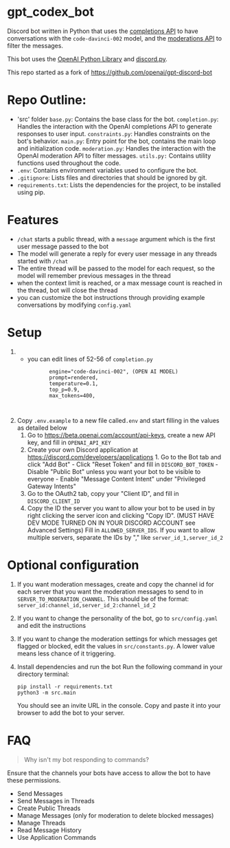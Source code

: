 # gpt_codex_bot

Discord bot written in Python that uses the [completions API](https://beta.openai.com/docs/api-reference/completions) to have conversations with the `code-davinci-002` model, and the [moderations API](https://beta.openai.com/docs/api-reference/moderations) to filter the messages.

This bot uses the [OpenAI Python Library](https://github.com/openai/openai-python) and [discord.py](https://discordpy.readthedocs.io/).

This repo started as a fork of https://github.com/openai/gpt-discord-bot 

# Repo Outline:

- 'src' folder
    `base.py`: Contains the base class for the bot.
    `completion.py`: Handles the interaction with the OpenAI completions API to generate responses to user input.
    `constraints.py`: Handles constraints on the bot's behavior.
    `main.py`: Entry point for the bot, contains the main loop and initialization code.
    `moderation.py`: Handles the interaction with the OpenAI moderation API to filter messages.
    `utils.py:` Contains utility functions used throughout the code.
- `.env`: Contains environment variables used to configure the bot.
- `.gitignore`: Lists files and directories that should be ignored by git.
- `requirements.txt`: Lists the dependencies for the project, to be installed using pip.



# Features

- `/chat` starts a public thread, with a `message` argument which is the first user message passed to the bot
- The model will generate a reply for every user message in any threads started with `/chat`
- The entire thread will be passed to the model for each request, so the model will remember previous messages in the thread
- when the context limit is reached, or a max message count is reached in the thread, bot will close the thread
- you can customize the bot instructions through providing example conversations by modifying `config.yaml`

# Setup

1. - you can edit lines of 52-56 of `completion.py`
     ```
            engine="code-davinci-002", (OPEN AI MODEL)
            prompt=rendered,
            temperature=0.1,
            top_p=0.9,
            max_tokens=400,
    ```
            

2. Copy `.env.example` to a new file called`.env` and start filling in the values as detailed below
    1. Go to https://beta.openai.com/account/api-keys, create a new API key, and fill in `OPENAI_API_KEY`
    2. Create your own Discord application at https://discord.com/developers/applications
        	1. Go to the Bot tab and click "Add Bot"
            - Click "Reset Token" and fill in `DISCORD_BOT_TOKEN`
            - Disable "Public Bot" unless you want your bot to be visible to everyone
            - Enable "Message Content Intent" under "Privileged Gateway Intents"
    3. Go to the OAuth2 tab, copy your "Client ID", and fill in `DISCORD_CLIENT_ID`
    4. Copy the ID the server you want to allow your bot to be used in by right clicking the server icon and clicking "Copy ID". (MUST HAVE DEV MODE TURNED ON IN YOUR DISCORD ACCOUNT see Advanced Settings)
    Fill in `ALLOWED_SERVER_IDS`. If you want to allow multiple servers, separate the IDs by "," like `server_id_1,server_id_2`

# Optional configuration

1. If you want moderation messages, create and copy the channel id for each server that you want the moderation messages to send to in `SERVER_TO_MODERATION_CHANNEL`. This should be of the format: `server_id:channel_id,server_id_2:channel_id_2`
2. If you want to change the personality of the bot, go to `src/config.yaml` and edit the instructions
3. If you want to change the moderation settings for which messages get flagged or blocked, edit the values in `src/constants.py`. A lower value means less chance of it triggering.


4. Install dependencies and run the bot
    Run the following command in your directory terminal:
    ```
    pip install -r requirements.txt
    python3 -m src.main
    ```
    You should see an invite URL in the console. Copy and paste it into your browser to add the bot to your server.

# FAQ

> Why isn't my bot responding to commands?

Ensure that the channels your bots have access to allow the bot to have these permissions.
- Send Messages
- Send Messages in Threads
- Create Public Threads
- Manage Messages (only for moderation to delete blocked messages)
- Manage Threads
- Read Message History
- Use Application Commands
